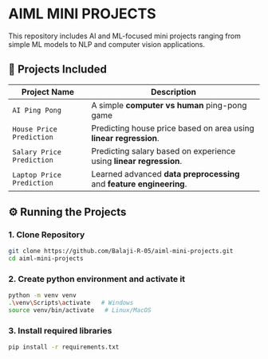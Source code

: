 # AIML MINI PROJECTS
This repository includes AI and ML-focused mini projects ranging from simple ML models to NLP and computer vision applications.

## 📁 Projects Included

| Project Name                  | Description                                        |
|-------------------------------|----------------------------------------------------|
| `AI Ping Pong`                | A simple **computer vs human** ping-pong game      |
| `House Price Prediction`      | Predicting house price based on area using **linear regression**.     |
| `Salary Price Prediction`     | Predicting salary based on experience using **linear regression**.    |
| `Laptop Price Prediction`     | Learned advanced **data preprocessing** and **feature engineering**. |









## ⚙️ Running the Projects

### 1. Clone Repository
```bash
git clone https://github.com/Balaji-R-05/aiml-mini-projects.git
cd aiml-mini-projects
```

### 2. Create python environment and activate it
```bash
python -m venv venv
.\venv\Scripts\activate   # Windows
source venv/bin/activate   # Linux/MacOS
```

### 3. Install required libraries
```bash
pip install -r requirements.txt
```